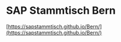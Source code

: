 # SAP Stammtisch Bern

[https://sapstammtisch.github.io/Bern/](https://sapstammtisch.github.io/Bern/)